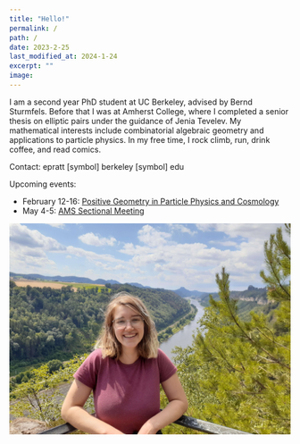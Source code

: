 ```yaml
---
title: "Hello!"
permalink: /
path: /
date: 2023-2-25
last_modified_at: 2024-1-24
excerpt: ""
image:
---
```


I am a second year PhD student at UC Berkeley, advised by Bernd Sturmfels. Before that I was at Amherst College, where I completed a senior thesis on elliptic pairs under the guidance of Jenia Tevelev. My mathematical interests include combinatorial algebraic geometry and applications to particle physics. In my free time, I rock climb, run, drink coffee, and read comics.

Contact: epratt [symbol] berkeley [symbol] edu

Upcoming events:
* February 12-16: [Positive Geometry in Particle Physics and Cosmology](https://www.mis.mpg.de/events/series/positive-geometry-in-particle-physics-and-cosmology)
* May 4-5: [AMS Sectional Meeting](http://www.ams.org/meetings/sectional/2299_program.html)

![alt text](/assets/images/hike.jpg "Title")
